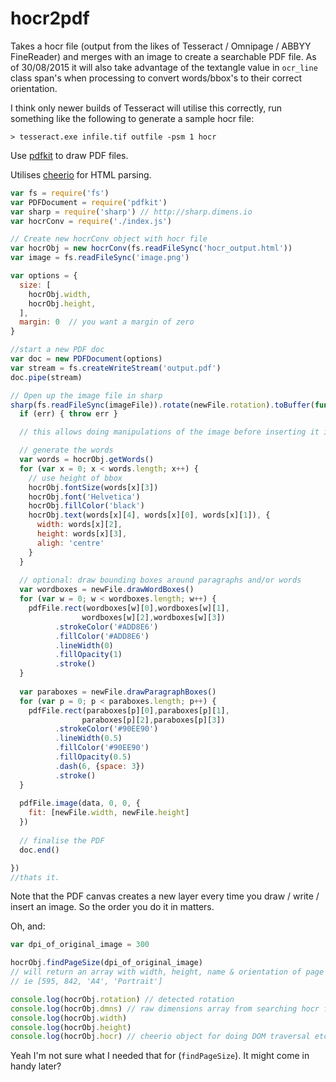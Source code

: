 # hocr2pdf

Takes a hocr file (output from the likes of Tesseract / Omnipage / ABBYY FineReader) and merges with an image to create a searchable PDF file. As of 30/08/2015 it will also take advantage of the textangle value in `ocr_line` class span's when processing to convert words/bbox's to their correct orientation.

I think only newer builds of Tesseract will utilise this correctly, run something like the following to generate a sample hocr file:

````
> tesseract.exe infile.tif outfile -psm 1 hocr
````

Use [pdfkit](http://github.com/devongovett/pdfkit) to draw PDF files.

Utilises [cheerio](https://github.com/cheeriojs/cheerio) for HTML parsing.

```javascript
var fs = require('fs')
var PDFDocument = require('pdfkit')
var sharp = require('sharp') // http://sharp.dimens.io
var hocrConv = require('./index.js')

// Create new hocrConv object with hocr file
var hocrObj = new hocrConv(fs.readFileSync('hocr_output.html'))
var image = fs.readFileSync('image.png')

var options = {
  size: [
    hocrObj.width,
    hocrObj.height,
  ],
  margin: 0  // you want a margin of zero
}

//start a new PDF doc
var doc = new PDFDocument(options)
var stream = fs.createWriteStream('output.pdf')
doc.pipe(stream)

// Open up the image file in sharp
sharp(fs.readFileSync(imageFile)).rotate(newFile.rotation).toBuffer(function(err, data, info) {
  if (err) { throw err }

  // this allows doing manipulations of the image before inserting it into the PDF document

  // generate the words
  var words = hocrObj.getWords()
  for (var x = 0; x < words.length; x++) {
    // use height of bbox
    hocrObj.fontSize(words[x][3])
    hocrObj.font('Helvetica')
    hocrObj.fillColor('black')
    hocrObj.text(words[x][4], words[x][0], words[x][1]), {
      width: words[x][2],
      height: words[x][3],
      aligh: 'centre'
    }
  }
  
  // optional: draw bounding boxes around paragraphs and/or words
  var wordboxes = newFile.drawWordBoxes()
  for (var w = 0; w < wordboxes.length; w++) {
    pdfFile.rect(wordboxes[w][0],wordboxes[w][1],
                wordboxes[w][2],wordboxes[w][3])
          .strokeColor('#ADD8E6')
          .fillColor('#ADD8E6')
          .lineWidth(0)
          .fillOpacity(1)
          .stroke()
  }
  
  var paraboxes = newFile.drawParagraphBoxes()
  for (var p = 0; p < paraboxes.length; p++) {
    pdfFile.rect(paraboxes[p][0],paraboxes[p][1],
                paraboxes[p][2],paraboxes[p][3])
          .strokeColor('#90EE90')
          .lineWidth(0.5)
          .fillColor('#90EE90')
          .fillOpacity(0.5)
          .dash(6, {space: 3})
          .stroke()
  }
  
  pdfFile.image(data, 0, 0, {
    fit: [newFile.width, newFile.height]
  })
  
  // finalise the PDF
  doc.end()

})
//thats it.
```

Note that the PDF canvas creates a new layer every time you draw / write / insert an image. So the order you do it in matters.

Oh, and:
```javascript
var dpi_of_original_image = 300

hocrObj.findPageSize(dpi_of_original_image)
// will return an array with width, height, name & orientation of page size
// ie [595, 842, 'A4', 'Portrait']

console.log(hocrObj.rotation) // detected rotation
console.log(hocrObj.dmns) // raw dimensions array from searching hocr file
console.log(hocrObj.width)
console.log(hocrObj.height)
console.log(hocrObj.hocr) // cheerio object for doing DOM traversal etc.

```

Yeah I'm not sure what I needed that for (`findPageSize`). It might come in handy later?
